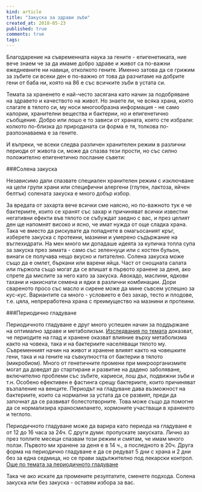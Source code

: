 ```yaml
---
kind: article
title: "Закуска за здрави зъби"
created_at: 2018-05-23
published: true
comments: true
tags:
--- 
```

Благодарение на съвременната наука за гените - епигенетиката, ние вече знаем че за да имаме добро здраве и живот са по-важни ежедневните ни навици, отколкото гените. Именно затова да се грижим за зъбите си всеки ден е по-важно от това да разчитаме на добрите гени от баба ни, която на 86 е със всичките зъби в устата си.

Темата за храненето е най-често засягана като начин за подобряване на здравето и качеството на живот. Но знаете ли, че всяка храна, която слагате в тялото си, му носи многообразна информация - не само калории, хранителни вещества и бактерии, но и епигенетично съобщение. Добро или лошо е то зависи от храната, която сте избрали: колкото по-близка до природаната си форма е тя, толкова по-разпознаваема е за гените.


И въпреки, че всеки следва различен хранителен режим в различни периоди от живота си, може да спазва тези прости, но със силно положително епигенетично послание съвети:


###Солена закуска

Независимо дали спазвате специален хранителен режим с изключване на цели групи храни или специфични алергени (глутен, лактоза, яйчен белтък) солената закуска е много добър избор.

За вредата от захарта вече всички сме наясно, но по-важното тук е че бактериите, които се хранят със захар и причиняват всички известни негативни ефекти във тялото се събуждат заедно с вас, и през целият ден ще напомнят високо и ясно, че имат нужда от още сладка храна. Така че вместо да рискувате да попаднете в омагьосаният кръг, изберете закуска с протеини, мазнини и умерено съдържание на въглехидрати. На мен много ми допадаше идеята за купичка топла супа за закуска през зимата - само със зеленчуци или с костен бульон, винаги се получава нещо вкусно и питателно. Солена закуска може също да е омлет, бъркани или варени яйца. Част от снощната салата или пържола също могат да се впишат в първото хранене за деня, ако спрете да мислите за него като за закуска. Авокадо, маслини, ядкови тахани и накиснати семена и ядки в различни комбинации. Дори свареното просо със масло и сирене може да мине съвсем успешно за кус-кус. Вариантите са много - условието е без захар, тесто и плодове, т.е. цяла, непреработена храна с преимущество на мазнини и протеини.


###Периодично гладуване

Периодичното гладуване е друг много успешен начин за поддържане на оптимално здраве и метаболизъм. [Изследвания по темата](https://www.ncbi.nlm.nih.gov/pubmed/25470548) доказват, че периодите на глад и хранене оказват влияние върху метаболизма както на човека, така и на бактериите населяващи тялото му. Съвременният начин на живот и хранене влияят както на човешките гени, така и на гените на съвкупността от бактерии в тялото (микробиом). Много от генетичните промени при микроорганизмите могат да доведат до стартиране и развитие на дадено заболяване, включително проблеми със зъбите, кариеси, лош дъх, подвижни зъби и т.н. Особено ефективен е фастинга срещу бактериите, които причиняват възпаление на венците. Периодът на гладуване дава възможност на бактериите, които са нормални за устата да се развият, преди да започнат да се развиват болестотворните. Това може също да помогне да се нормализира храносмилането, хормоните участващи в храненето и теглото.

Периодичното гладуване може да варира като периода на гладуване е от 12 до 16 часа за 24ч. С други думи: пропускате закуската. Лично аз през топлите месеци спазвам този режим и смятам, че имам много ползи. Първото ми хранене за деня е в 14 ч., а последното в 20ч.
Друга форма на периодично гладуване е да се редуват 5 дни с храна и 2 дни без за една седмица, но се прави задължително под лекарски контрол. [Още по темата за периодичното гладуване](http://www.bezkaries.com/blog/2014-11-11-%D0%B7%D0%B0%D0%BA%D1%83%D1%81%D0%BA%D0%B0/)


Така че ако искате да промените резултатите, сменете подхода. Солена закуска или без закуска - оставям избора за вас.

